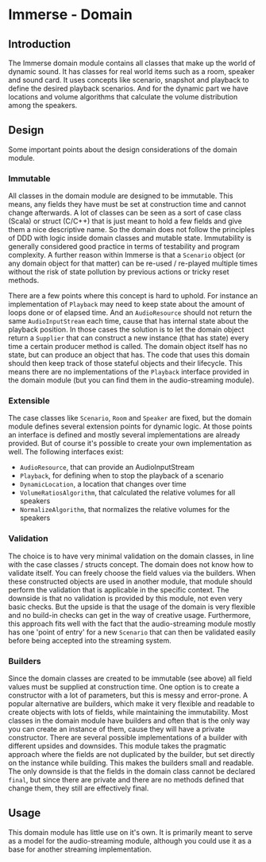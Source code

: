 # Immerse - Domain

## Introduction

The Immerse domain module contains all classes that make up the world of dynamic sound. It has classes for real world items such as a room,
speaker and sound card. It uses concepts like scenario, snapshot and playback to define the desired playback scenarios. And for the dynamic part
we have locations and volume algorithms that calculate the volume distribution among the speakers.

## Design

Some important points about the design considerations of the domain module.

### Immutable

All classes in the domain module are designed to be immutable. This means, any fields they have must be set at construction time and
cannot change afterwards. A lot of classes can be seen as a sort of case class (Scala) or struct (C/C++) that is just meant to hold
a few fields and give them a nice descriptive name. So the domain does not follow the principles of DDD with logic inside domain
classes and mutable state. Immutability is generally considered good practice in terms of testability and program complexity.
A further reason within Immerse is that a `Scenario` object (or any domain object for that matter) can be re-used / re-played multiple
times without the risk of state pollution by previous actions or tricky reset methods.

There are a few points where this concept is hard to uphold. For instance an implementation of `Playback` may need to keep state about
the amount of loops done or of elapsed time. And an `AudioResource` should not return the same `AudioInputStream` each time, cause
that has internal state about the playback position. In those cases the solution is to let the domain object return a `Supplier` that
can construct a new instance (that has state) every time a certain producer method is called. The domain object itself has no state,
but can produce an object that has. The code that uses this domain should then keep track of those stateful objects and their lifecycle.
This means there are no implementations of the `Playback` interface provided in the domain module (but you can find them in the audio-streaming module).

### Extensible

The case classes like `Scenario`, `Room` and `Speaker` are fixed, but the domain module defines several extension points for dynamic logic.
At those points an interface is defined and mostly several implementations are already provided. But of course it's possible to create your own
implementation as well. The following interfaces exist:
* `AudioResource`, that can provide an AudioInputStream
* `Playback`, for defining when to stop the playback of a scenario
* `DynamicLocation`, a location that changes over time
* `VolumeRatiosAlgorithm`, that calculated the relative volumes for all speakers
* `NormalizeAlgorithm`, that normalizes the relative volumes for the speakers

### Validation

The choice is to have very minimal validation on the domain classes, in line with the case classes / structs concept. The domain does not
know how to validate itself. You can freely choose the field values via the builders. When these constructed objects are used in another module,
that module should perform the validation that is applicable in the specific context. The downside is that no validation is provided by this module,
not even very basic checks. But the upside is that the usage of the domain is very flexible and no build-in checks can get in the way of creative usage.
Furthermore, this approach fits well with the fact that the audio-streaming module mostly has one 'point of entry' for a new `Scenario` that can
then be validated easily before being accepted into the streaming system.

### Builders

Since the domain classes are created to be immutable (see above) all field values must be supplied at construction time. One option is to create
a constructor with a lot of parameters, but this is messy and error-prone. A popular alternative are builders, which make it very flexible and readable
to create objects with lots of fields, while maintaining the immutability. Most classes in the domain module have builders and often that is the only way
you can create an instance of them, cause they will have a private constructor. There are several possible implementations of a builder with different
upsides and downsides. This module takes the pragmatic approach where the fields are not duplicated by the builder, but set directly on the instance while building.
This makes the builders small and readable. The only downside is that the fields in the domain class cannot be declared `final`, but since there are private and
there are no methods defined that change them, they still are effectively final.  

## Usage

This domain module has little use on it's own. It is primarily meant to serve as a model for the audio-streaming module, although you could use it as a base
for another streaming implementation.

